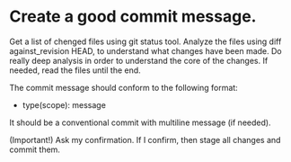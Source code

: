# Create a good commit message.
Get a list of chenged files using git status tool.
Analyze the files using diff against_revision HEAD, to understand what changes have been made.
Do really deep analysis in order to understand the core of the changes.
If needed, read the files until the end.

The commit message should conform to the following format:
- type(scope): message

It should be a conventional commit with multiline message (if needed).

(Important!) Ask my confirmation.
If I confirm, then stage all changes and commit them.